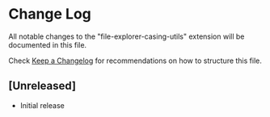 # Change Log

All notable changes to the "file-explorer-casing-utils" extension will be documented in this file.

Check [Keep a Changelog](http://keepachangelog.com/) for recommendations on how to structure this file.

## [Unreleased]

- Initial release